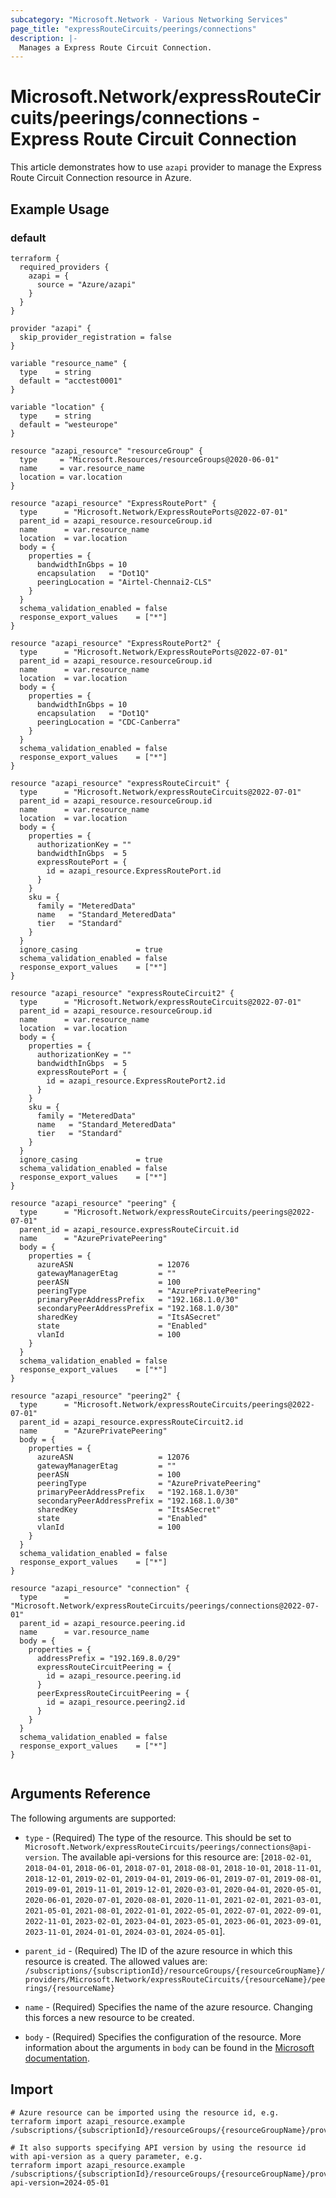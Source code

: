```yaml
---
subcategory: "Microsoft.Network - Various Networking Services"
page_title: "expressRouteCircuits/peerings/connections"
description: |-
  Manages a Express Route Circuit Connection.
---
```


# Microsoft.Network/expressRouteCircuits/peerings/connections - Express Route Circuit Connection

This article demonstrates how to use `azapi` provider to manage the Express Route Circuit Connection resource in Azure.

## Example Usage

### default

```hcl
terraform {
  required_providers {
    azapi = {
      source = "Azure/azapi"
    }
  }
}

provider "azapi" {
  skip_provider_registration = false
}

variable "resource_name" {
  type    = string
  default = "acctest0001"
}

variable "location" {
  type    = string
  default = "westeurope"
}

resource "azapi_resource" "resourceGroup" {
  type     = "Microsoft.Resources/resourceGroups@2020-06-01"
  name     = var.resource_name
  location = var.location
}

resource "azapi_resource" "ExpressRoutePort" {
  type      = "Microsoft.Network/ExpressRoutePorts@2022-07-01"
  parent_id = azapi_resource.resourceGroup.id
  name      = var.resource_name
  location  = var.location
  body = {
    properties = {
      bandwidthInGbps = 10
      encapsulation   = "Dot1Q"
      peeringLocation = "Airtel-Chennai2-CLS"
    }
  }
  schema_validation_enabled = false
  response_export_values    = ["*"]
}

resource "azapi_resource" "ExpressRoutePort2" {
  type      = "Microsoft.Network/ExpressRoutePorts@2022-07-01"
  parent_id = azapi_resource.resourceGroup.id
  name      = var.resource_name
  location  = var.location
  body = {
    properties = {
      bandwidthInGbps = 10
      encapsulation   = "Dot1Q"
      peeringLocation = "CDC-Canberra"
    }
  }
  schema_validation_enabled = false
  response_export_values    = ["*"]
}

resource "azapi_resource" "expressRouteCircuit" {
  type      = "Microsoft.Network/expressRouteCircuits@2022-07-01"
  parent_id = azapi_resource.resourceGroup.id
  name      = var.resource_name
  location  = var.location
  body = {
    properties = {
      authorizationKey = ""
      bandwidthInGbps  = 5
      expressRoutePort = {
        id = azapi_resource.ExpressRoutePort.id
      }
    }
    sku = {
      family = "MeteredData"
      name   = "Standard_MeteredData"
      tier   = "Standard"
    }
  }
  ignore_casing             = true
  schema_validation_enabled = false
  response_export_values    = ["*"]
}

resource "azapi_resource" "expressRouteCircuit2" {
  type      = "Microsoft.Network/expressRouteCircuits@2022-07-01"
  parent_id = azapi_resource.resourceGroup.id
  name      = var.resource_name
  location  = var.location
  body = {
    properties = {
      authorizationKey = ""
      bandwidthInGbps  = 5
      expressRoutePort = {
        id = azapi_resource.ExpressRoutePort2.id
      }
    }
    sku = {
      family = "MeteredData"
      name   = "Standard_MeteredData"
      tier   = "Standard"
    }
  }
  ignore_casing             = true
  schema_validation_enabled = false
  response_export_values    = ["*"]
}

resource "azapi_resource" "peering" {
  type      = "Microsoft.Network/expressRouteCircuits/peerings@2022-07-01"
  parent_id = azapi_resource.expressRouteCircuit.id
  name      = "AzurePrivatePeering"
  body = {
    properties = {
      azureASN                   = 12076
      gatewayManagerEtag         = ""
      peerASN                    = 100
      peeringType                = "AzurePrivatePeering"
      primaryPeerAddressPrefix   = "192.168.1.0/30"
      secondaryPeerAddressPrefix = "192.168.1.0/30"
      sharedKey                  = "ItsASecret"
      state                      = "Enabled"
      vlanId                     = 100
    }
  }
  schema_validation_enabled = false
  response_export_values    = ["*"]
}

resource "azapi_resource" "peering2" {
  type      = "Microsoft.Network/expressRouteCircuits/peerings@2022-07-01"
  parent_id = azapi_resource.expressRouteCircuit2.id
  name      = "AzurePrivatePeering"
  body = {
    properties = {
      azureASN                   = 12076
      gatewayManagerEtag         = ""
      peerASN                    = 100
      peeringType                = "AzurePrivatePeering"
      primaryPeerAddressPrefix   = "192.168.1.0/30"
      secondaryPeerAddressPrefix = "192.168.1.0/30"
      sharedKey                  = "ItsASecret"
      state                      = "Enabled"
      vlanId                     = 100
    }
  }
  schema_validation_enabled = false
  response_export_values    = ["*"]
}

resource "azapi_resource" "connection" {
  type      = "Microsoft.Network/expressRouteCircuits/peerings/connections@2022-07-01"
  parent_id = azapi_resource.peering.id
  name      = var.resource_name
  body = {
    properties = {
      addressPrefix = "192.169.8.0/29"
      expressRouteCircuitPeering = {
        id = azapi_resource.peering.id
      }
      peerExpressRouteCircuitPeering = {
        id = azapi_resource.peering2.id
      }
    }
  }
  schema_validation_enabled = false
  response_export_values    = ["*"]
}


```



## Arguments Reference

The following arguments are supported:

* `type` - (Required) The type of the resource. This should be set to `Microsoft.Network/expressRouteCircuits/peerings/connections@api-version`. The available api-versions for this resource are: [`2018-02-01`, `2018-04-01`, `2018-06-01`, `2018-07-01`, `2018-08-01`, `2018-10-01`, `2018-11-01`, `2018-12-01`, `2019-02-01`, `2019-04-01`, `2019-06-01`, `2019-07-01`, `2019-08-01`, `2019-09-01`, `2019-11-01`, `2019-12-01`, `2020-03-01`, `2020-04-01`, `2020-05-01`, `2020-06-01`, `2020-07-01`, `2020-08-01`, `2020-11-01`, `2021-02-01`, `2021-03-01`, `2021-05-01`, `2021-08-01`, `2022-01-01`, `2022-05-01`, `2022-07-01`, `2022-09-01`, `2022-11-01`, `2023-02-01`, `2023-04-01`, `2023-05-01`, `2023-06-01`, `2023-09-01`, `2023-11-01`, `2024-01-01`, `2024-03-01`, `2024-05-01`].

* `parent_id` - (Required) The ID of the azure resource in which this resource is created. The allowed values are:  
  `/subscriptions/{subscriptionId}/resourceGroups/{resourceGroupName}/providers/Microsoft.Network/expressRouteCircuits/{resourceName}/peerings/{resourceName}`

* `name` - (Required) Specifies the name of the azure resource. Changing this forces a new resource to be created.

* `body` - (Required) Specifies the configuration of the resource. More information about the arguments in `body` can be found in the [Microsoft documentation](https://learn.microsoft.com/en-us/azure/templates/Microsoft.Network/expressRouteCircuits/peerings/connections?pivots=deployment-language-terraform).

## Import

 ```shell
 # Azure resource can be imported using the resource id, e.g.
 terraform import azapi_resource.example /subscriptions/{subscriptionId}/resourceGroups/{resourceGroupName}/providers/Microsoft.Network/expressRouteCircuits/{resourceName}/peerings/{resourceName}/connections/{resourceName}
 
 # It also supports specifying API version by using the resource id with api-version as a query parameter, e.g.
 terraform import azapi_resource.example /subscriptions/{subscriptionId}/resourceGroups/{resourceGroupName}/providers/Microsoft.Network/expressRouteCircuits/{resourceName}/peerings/{resourceName}/connections/{resourceName}?api-version=2024-05-01
 ```
